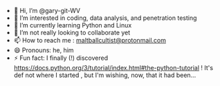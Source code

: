- 👋 Hi, I’m @gary-git-WV
- 👀 I’m interested in coding, data analysis, and penetration testing
- 🌱 I’m currently learning Python and Linux
- 💞️ I’m not really looking to collaborate yet
- 📫 How to reach me : maltballcultist@protonmail.com
- 😄 Pronouns: he, him
- ⚡ Fun fact: I finally (!) discovered https://docs.python.org/3/tutorial/index.html#the-python-tutorial ! It's def not where I started , but I'm wishing, now, that it had been...
<!---
gary-git-WV/gary-git-WV is a ✨ special ✨ repository because its `README.md` (this file) appears on your GitHub profile.
You can click the Preview link to take a look at your changes.
--->

